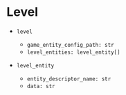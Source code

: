 # Level

- `level`
  - `game_entity_config_path: str`
  - `level_entities: level_entity[]`

- `level_entity`
  - `entity_descriptor_name: str`
  - `data: str`
